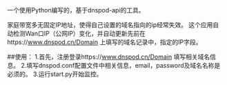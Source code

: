 一个使用Python编写的，基于dnspod-api的工具。

家庭带宽多无固定IP地址，使得自己设置的域名指向的ip经常失效。
这个应用自动检测Wan口IP（公网IP）变化，并自动更新先前在https://www.dnspod.cn/Domain
上填写的域名记录中，指定的IP字段。

##使用：
1.首先，注册登录https://www.dnspod.cn/Domain
填写相关域名信息。
2.填写dnspod.conf配置文件中相关信息，email，password及域名名称是必须的。
3.运行start.py开始监控。
